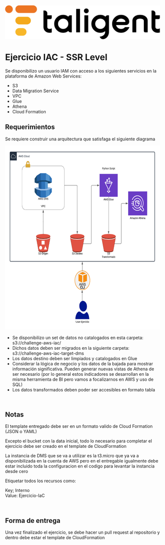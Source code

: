 ![Logo](./images/taligent.jpg)

# Ejercicio IAC - SSR Level

Se disponibilizo un usuario IAM con acceso a los siguientes servicios en la plataforma de Amazon Web Services:
- S3
- Data Migration Service
- VPC
- Glue
- Athena
- Cloud Formation

## Requerimientos

Se requiere construir una arquitectura que satisfaga el siguiente diagrama

<img src="images/arquitectura.png" width="750" height="600"/>

- Se disponibilizo un set de datos no catalogados en esta carpeta: s3://challenge-aws-iac/
- Dichos datos deben ser migrados en la siguiente carpeta: s3://challenge-aws-iac-target-dms
- Los datos destino deben ser limpiados y catalogados en Glue
- Considerar la lógica de negocio y los datos de la bajada para mostrar información significativa. Pueden generar nuevas vistas de Athena de ser necesario (por lo general estos indicadores se desarrollan en la misma herramienta de BI pero vamos a focalizarnos en AWS y uso de SQL)
- Los datos transformados deben poder ser accesibles en formato tabla


<br>


## Notas
El template entregado debe ser en un formato valido de Cloud Formation (JSON o YAML)

Excepto el bucket con la data inicial, todo lo necesario para completar el ejercicio debe ser creado en el template de CloudFormation

La instancia de DMS que se va a utilizar es la t3.micro que ya va a disponibilizada en la cuenta de AWS pero en el entregable igualmente debe estar incluido toda la configuracion en el codigo para levantar la instancia desde cero

Etiquetar todos los recursos como:

Key; Interno  
Value: Ejercicio-IaC

<br>

## Forma de entrega

Una vez finalizado el ejercicio, se debe hacer un pull request al repositorio y dentro debe estar el template de CloudFormation
